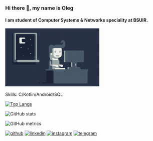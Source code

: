 ### Hi there 👋, my name is Oleg
#### I am student of Computer Systems & Networks speciality at BSUIR.
![I am student of Computer Systems & Networks speciality at BSUIR.](https://raw.githubusercontent.com/AVS1508/AVS1508/master/assets/Night-Coding.gif)


Skills: C/Kotlin/Android/SQL

[![Top Langs](https://github-readme-stats.vercel.app/api/top-langs/?username=CoralCargo0)](https://github.com/anuraghazra/github-readme-stats)

![GitHub stats](https://github-readme-stats.vercel.app/api?username=CoralCargo0&show_icons=true)  

![GitHub metrics](https://metrics.lecoq.io/CoralCargo0)  


[<img src='https://cdn.jsdelivr.net/npm/simple-icons@3.0.1/icons/github.svg' alt='github' height='40'>](https://github.com/CoralCargo0)  [<img src='https://cdn.jsdelivr.net/npm/simple-icons@3.0.1/icons/linkedin.svg' alt='linkedin' height='40'>](https://www.linkedin.com/in/trokayOleg/)  [<img src='https://cdn.jsdelivr.net/npm/simple-icons@3.0.1/icons/instagram.svg' alt='instagram' height='40'>](https://www.instagram.com/se_ns_ey/)  [<img src='https://cdn.jsdelivr.net/npm/simple-icons@3.0.1/icons/telegram.svg' alt='telegram' height='40'>](https://t.me/CoralCarg0)  
